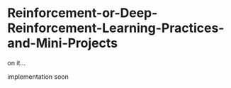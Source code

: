 # Reinforcement-or-Deep-Reinforcement-Learning-Practices-and-Mini-Projects 

on it...

implementation soon 
